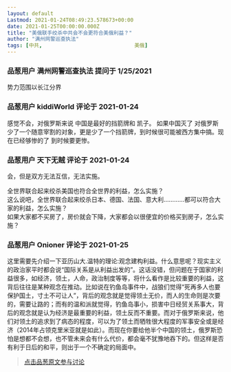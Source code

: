 ```yaml
---
layout: default
Lastmod: 2021-01-24T08:49:23.578673+00:00
date: 2021-01-25T00:00:00.000Z
title: "美俄联手绞杀中共会不会更符合美俄利益？"
author: "满州网警巡查执法"
tags: [中共,								美俄]
---
```



### 品葱用户 **满州网警巡查执法** 提问于 1/25/2021
    
势力范围以长江分界
    
                

### 品葱用户 **kiddiWorld** 评论于 2021-01-24
        
感觉不会，对俄罗斯来说 中国是最好的挡箭牌和 凯子。 如果中国灭了 对俄罗斯 少了一个随意宰割的对象，更是少了一个挡箭牌，到时候很可能被西方集中搞。现在已经够惨的了 到时候要更惨。
        
                

### 品葱用户 **天下无贼** 评论于 2021-01-24
        
会，但是双方无法互信，无法实施。  
  
全世界联合起来绞杀美国也符合全世界的利益，怎么实施？  
这么说吧，全世界联合起来绞杀日本、德国、法国、意大利…………都可以符合大家的利益，怎么实施？  
如果大家都不买房了，房价就会下降，大家都会以很便宜的价格买到房子，怎么实施？
        
                

### 品葱用户 **Onioner** 评论于 2021-01-25
        
这里需要先介绍一下亚历山大.温特的理论:观念建构利益。什么意思呢？现实主义的政治家平时都会说“国际关系是从利益出发的”。这话没错，但问题在于国家的利益很多，如经济，领土，人命，政治制度等等，将什么看作是比较重要的利益，这背后往往是某种观念在推动。比如说在钓鱼岛事件中，战狼们觉得“死再多人也要保护国土，寸土不可让人”，背后的观念就是觉得领土无价，而人的生命则是次要的，需要让路的；而有的温和派就觉得，钓鱼岛事小，损害中日经贸关系事大，背后的观念就是认为经济是最重要的利益，领土反而不重要。而对于俄罗斯来说，他们对领土的追求到了病态的程度，可以为了领土而牺牲很大程度的军事安全或是经济（2014年占领克里米亚就是如此）。而现在你要给他半个中国的领土，俄罗斯恐怕是想都不会想，也不管未来会有什么代价，都会毫不犹豫地吞下的。但这样是否有利于日后的和平，则出于一个不确定的局面中。
        
                





> [点击品葱原文参与讨论](https://pincong.rocks/question/35831)

